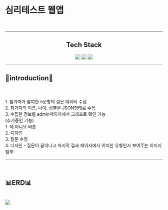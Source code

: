 <h1>심리테스트 웹앱</h1> 
<br>
<hr>
<div align="center">
<h2>Tech Stack</h2>
<img src="https://img.shields.io/badge/Python-3776AB?style=for-the-badge&logo=python&logoColor=white"/>
<img src="https://img.shields.io/badge/flask-%23000.svg?style=for-the-badge&logo=flask&logoColor=white">
<img src="https://img.shields.io/badge/JWT-000000?style=for-the-badge&logo=JSON%20web%20tokens&logoColor=white">
</div>
<hr>
<h2>🌟introduction🌟</h2><br>
  <br>1. 참가자가 참여한 5문항의 설문 데이터 수집
  <br>2. 참가자의 이름, 나이, 성별을 JSON형태로 수집
  <br>3. 수집한 정보를 admin페이지에서 그래프로 확인 가능
  <br>(추가중인 기능)
  <br>1. 예 아니요 버튼
  <br>2. 디자인
  <br>3. 질문 수정
  <br>4. 디자인 - 질문이 끝이나고 마지막 결과 페이지에서 어떠한 유형인지 보여주는 이미지 첨부-
<br>
<hr>
<br>
<h2>📊ERD📊</h2><br>
<img src="https://github.com/user-attachments/assets/50f85d42-7155-4d34-81ef-69469f242917">
